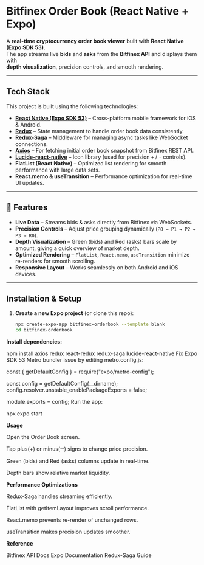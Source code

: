 # Bitfinex Order Book (React Native + Expo)

A **real-time cryptocurrency order book viewer** built with **React Native (Expo SDK 53)**.  
The app streams live **bids** and **asks** from the **Bitfinex API** and displays them with  
**depth visualization**, precision controls, and smooth rendering.

---

## Tech Stack

This project is built using the following technologies:

- **[React Native (Expo SDK 53)](https://docs.expo.dev/)** – Cross-platform mobile framework for iOS & Android.
- **[Redux](https://redux.js.org/)** – State management to handle order book data consistently.
- **[Redux-Saga](https://redux-saga.js.org/)** – Middleware for managing async tasks like WebSocket connections.
- **[Axios](https://axios-http.com/)** – For fetching initial order book snapshot from Bitfinex REST API.
- **[Lucide-react-native](https://lucide.dev/)** – Icon library (used for precision `+` / `-` controls).
- **FlatList (React Native)** – Optimized list rendering for smooth performance with large data sets.
- **React.memo & useTransition** – Performance optimization for real-time UI updates.

---

## 📡 Features

- **Live Data** – Streams bids & asks directly from Bitfinex via WebSockets.  
- **Precision Controls** – Adjust price grouping dynamically (`P0 → P1 → P2 → P3 → R0`).  
- **Depth Visualization** – Green (bids) and Red (asks) bars scale by amount, giving a quick overview of market depth.  
- **Optimized Rendering** – `FlatList`, `React.memo`, `useTransition` minimize re-renders for smooth scrolling.  
- **Responsive Layout** – Works seamlessly on both Android and iOS devices.  

---

## Installation & Setup

1. **Create a new Expo project** (or clone this repo):

   ```bash
   npx create-expo-app bitfinex-orderbook --template blank
   cd bitfinex-orderbook

**Install dependencies:**

npm install axios redux react-redux redux-saga lucide-react-native
Fix Expo SDK 53 Metro bundler issue by editing metro.config.js:

const { getDefaultConfig } = require("expo/metro-config");

const config = getDefaultConfig(__dirname);
config.resolver.unstable_enablePackageExports = false;

module.exports = config;
Run the app:

npx expo start

**Usage**

Open the Order Book screen.

Tap plus(+) or minus(➖) signs to change price precision.

Green (bids) and Red (asks) columns update in real-time.

Depth bars show relative market liquidity.

**Performance Optimizations**

Redux-Saga handles streaming efficiently.

FlatList with getItemLayout improves scroll performance.

React.memo prevents re-render of unchanged rows.

useTransition makes precision updates smoother.

**Reference**

Bitfinex API Docs
Expo Documentation
Redux-Saga Guide

